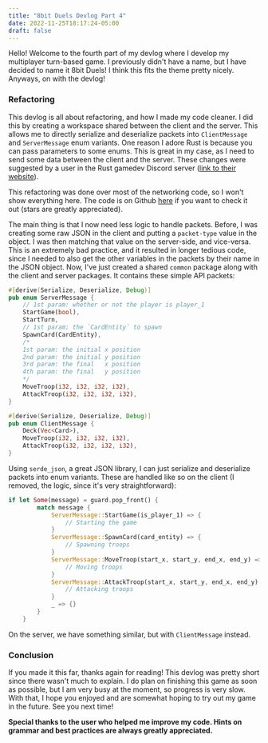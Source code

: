 ```yaml
---
title: "8bit Duels Devlog Part 4"
date: 2022-11-25T18:17:24-05:00
draft: false
---
```


Hello! Welcome to the fourth part of my devlog where I develop my multiplayer turn-based game. I previously didn't have a name, but I have decided to name it 8bit Duels! I think this fits the theme pretty nicely. Anyways, on with the devlog!

### Refactoring

This devlog is all about refactoring, and how I made my code cleaner. I did this by creating a workspace shared between the client and the server. This allows me to directly serialize and deserialize packets into `ClientMessage` and `ServerMessage` enum variants. One reason I adore Rust is because you can pass parameters to some enums. This is great in my case, as I need to send some data between the client and the server. These changes were suggested by a user in the Rust gamedev Discord server ([link to their website](https://gamedev.rs/)).

This refactoring was done over most of the networking code, so I won't show everything here. The code is on Github [here](https://github.com/ThousandthStar/8bit-duels) if you want to check it out (stars are greatly appreciated).

The main thing is that I now need less logic to handle packets. Before, I was creating some raw JSON in the client and putting a `packet-type` value in the object. I was then matching that value on the server-side, and vice-versa. This is an extremely bad practice, and it resulted in longer tedious code, since I needed to also get the other variables in the packets by their name in the JSON object. Now, I've just created a shared `common` package along with the client and server packages. It contains these simple API packets: 

```rust
#[derive(Serialize, Deserialize, Debug)]
pub enum ServerMessage {
    // 1st param: whether or not the player is player_1
    StartGame(bool),
    StartTurn,
    // 1st param: the `CardEntity` to spawn
    SpawnCard(CardEntity),
    /*
    1st param: the initial x position
    2nd param: the initial y position
    3rd param: the final   x position
    4th param: the final   y position
    */
    MoveTroop(i32, i32, i32, i32),
    AttackTroop(i32, i32, i32, i32),
}

#[derive(Serialize, Deserialize, Debug)]
pub enum ClientMessage {
    Deck(Vec<Card>),
    MoveTroop(i32, i32, i32, i32),
    AttackTroop(i32, i32, i32, i32),
}
```

Using `serde_json`, a great JSON library, I can just serialize and deserialize packets into enum variants. These are handled like so on the client (I removed, the logic, since it's very straightforward):

```rust
if let Some(message) = guard.pop_front() {
        match message {
            ServerMessage::StartGame(is_player_1) => {
                // Starting the game
            }
            ServerMessage::SpawnCard(card_entity) => {
                // Spawning troops
            }
            ServerMessage::MoveTroop(start_x, start_y, end_x, end_y) => {
                // Moving troops
            }
            ServerMessage::AttackTroop(start_x, start_y, end_x, end_y) => {
                // Attacking troops
            }
            _ => {}
        }
    }
```

On the server, we have something similar, but with `ClientMessage` instead.

### Conclusion

If you made it this far, thanks again for reading! This devlog was pretty short since there wasn't much to explain. I do plan on finishing this game as soon as possible, but I am very busy at the moment, so progress is very slow. With that, I hope you enjoyed and are somewhat hoping to try out my game in the future. See you next time!

**Special thanks to the user who helped me improve my code. Hints on grammar and best practices are always greatly appreciated.**

